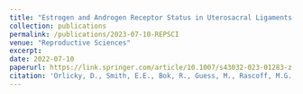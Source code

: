 ```yaml
---
title: "Estrogen and Androgen Receptor Status in Uterosacral Ligaments of Women with Pelvic Organ Prolapse stratified by the Pelvic Organ Prolapse Histology Quantification System."
collection: publications
permalink: /publications/2023-07-10-REPSCI
venue: "Reproductive Sciences"
excerpt:
date: 2022-07-10
paperurl: https://link.springer.com/article/10.1007/s43032-023-01283-z
citation: 'Orlicky, D., Smith, E.E., Bok, R., Guess, M., Rascoff, M.G., Arruda, J.S., Hutchinson-Colas, J.A., Johnson, J., Connell, K.A. Estrogen and Androgen Receptor Status in Uterosacral Ligaments of Women with Pelvic Organ Prolapse stratified by the Pelvic Organ Prolapse Histology Quantification System. Reproductive Sciences. 10.1007/s43032-023-01283-z (2023).'
---
```


